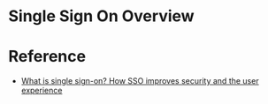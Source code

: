 # Single Sign On Overview

# Reference

 - [What is single sign-on? How SSO improves security and the user experience](https://www.csoonline.com/article/2115776/authentication/what-is-single-sign-on-how-sso-improves-security-and-the-user-experience.html )
